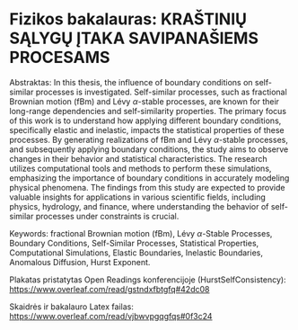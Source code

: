 # Fizikos bakalauras: KRAŠTINIŲ SĄLYGŲ ĮTAKA SAVIPANAŠIEMS PROCESAMS

Abstraktas:
In this thesis, the influence of boundary conditions on self-similar processes is investigated. Self-similar processes, such as fractional Brownian motion (fBm) and Lévy $\alpha$-stable processes, are known for their long-range dependencies and self-similarity properties. The primary focus of this work is to understand how applying different boundary conditions, specifically elastic and inelastic, impacts the statistical properties of these processes. By generating realizations of fBm and Lévy $\alpha$-stable processes, and subsequently applying boundary conditions, the study aims to observe changes in their behavior and statistical characteristics. The research utilizes computational tools and methods to perform these simulations, emphasizing the importance of boundary conditions in accurately modeling physical phenomena. The findings from this study are expected to provide valuable insights for applications in various scientific fields, including physics, hydrology, and finance, where understanding the behavior of self-similar processes under constraints is crucial.


Keywords: fractional Brownian motion (fBm), Lévy $\alpha$-Stable Processes, Boundary Conditions, Self-Similar Processes, Statistical Properties, Computational Simulations, Elastic Boundaries, Inelastic Boundaries, Anomalous Diffusion, Hurst Exponent.




Plakatas pristatytas Open Readings konferencijoje (HurstSelfConsistency):
https://www.overleaf.com/read/gstndxfbtgfq#42dc08

Skaidrės ir bakalauro Latex failas:
https://www.overleaf.com/read/vjbwvpgqgfqs#0f3c24
